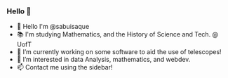 ### Hello 👋
- 👋 Hello I'm @sabuisaque
- 📚 I'm studying Mathematics, and the History of Science and Tech. @ UofT
- 🔭 I’m currently working on some software to aid the use of telescopes!
- 🌱 I’m interested in data Analysis, mathematics, and webdev.
- 📫 Contact me using the sidebar!

